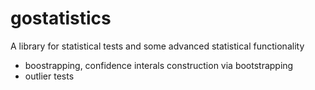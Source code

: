 # gostatistics
A library for statistical tests and some advanced statistical functionality
* boostrapping, confidence interals construction via bootstrapping
* outlier tests
